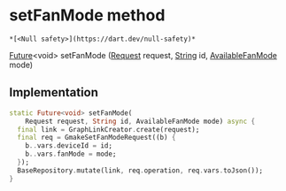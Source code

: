 


# setFanMode method




    *[<Null safety>](https://dart.dev/null-safety)*




[Future](https://api.flutter.dev/flutter/dart-async/Future-class.html)&lt;void> setFanMode
([Request](../../yonomi-sdk/Request-class.md) request, [String](https://api.flutter.dev/flutter/dart-core/String-class.html) id, [AvailableFanMode](../../yonomi-sdk/AvailableFanMode.md) mode)








## Implementation

```dart
static Future<void> setFanMode(
    Request request, String id, AvailableFanMode mode) async {
  final link = GraphLinkCreator.create(request);
  final req = GmakeSetFanModeRequest((b) {
    b..vars.deviceId = id;
    b..vars.fanMode = mode;
  });
  BaseRepository.mutate(link, req.operation, req.vars.toJson());
}
```







